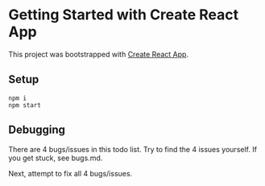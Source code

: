 # Getting Started with Create React App

This project was bootstrapped with [Create React App](https://github.com/facebook/create-react-app).

## Setup

```
npm i
npm start
```

## Debugging

There are 4 bugs/issues in this todo list. Try to find the 4 issues yourself. If you
get stuck, see bugs.md.

Next, attempt to fix all 4 bugs/issues.
